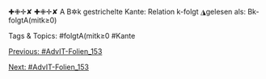 ✚✙✛✘
✚✙✛✘
A B✲k
gestrichelte Kante: Relation k-folgt
◮gelesen als: Bk-folgtA(mitk≥0)

   Tags & Topics:
   #folgtA(mitk≥0
   #Kante

[Previous: #AdvIT-Folien_153](AdvIT-Folien_153.md)

[Next: #AdvIT-Folien_153](AdvIT-Folien_153.md)